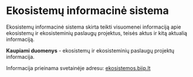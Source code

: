 # Ekosistemų informacinė sistema

Ekosistemų informacinė sistema skirta teikti visuomenei informaciją apie ekosistemų ir ekosisteminių paslaugų projektus, teisės aktus ir kitą aktualią informaciją.

**Kaupiami duomenys** - ekosistemų ir ekosisteminių paslaugų projektų informacija.

Informacija prieinama svetainėje adresu: [ekosistemos.biip.lt](https://ekosistemos.biip.lt)
